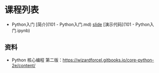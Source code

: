 # 课程列表

* Python入门 [简介](101 - Python入门.md) [slide](https://drive.google.com/open?id=1AzJOmaqnzwYkcKhKHLDGBwmh_j-h2RacTTLPtHaSqJ8) [演示代码](101 - Python入门.ipynb)
## 资料
* Python 核心编程 第二版：https://wizardforcel.gitbooks.io/core-python-2e/content/
